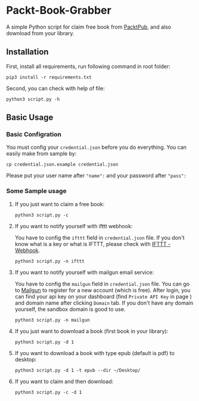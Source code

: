# Packt-Book-Grabber

A simple Python script for claim free book from [PacktPub](https://www.packtpub.com/), and also download from your library.

## Installation

First, install all requirements, run following command in root folder:

```shell
pip3 install -r requirements.txt
```

Second, you can check with help of file:

```shell
python3 script.py -h
```



## Basic Usage

### Basic Configration

You must config your `credential.json` before you do everything. You can easily make from sample by:

```shell
cp credential.json.example credential.json
```

Please put your user name after `"name":` and your password after `"pass":`

### Some Sample usage

1. If you just want to claim a free book:

   ```shell
   python3 script.py -c
   ```


2. If you want to notify yourself with ifttt webhook:

   You have to config the `ifttt` field in  `credential.json` file. If you don't know what is a key or what is IFTTT, please check with [IFTTT - Webhook](https://ifttt.com/maker_webhooks).

   ```shell
   python3 script.py -n ifttt
   ```

3. If you want to notify yourself with mailgun email service:

   You have to config the `mailgun` field in `credential.json` file. You can go to [Mailgun](https://www.mailgun.com/) to register for a new account (which is free). After login, you can find your api key on your dashboard (find `Private API Key` in page ) and domain name after clicking `Domain` tab. If you don't have any domain yourself, the sandbox domain is good to use.

   ```
   python3 script.py -n mailgun
   ```

4. If you just want to download a book (first book in your library):

   ```shell
   python3 script.py -d 1
   ```

5. If you want to download a book with type epub (default is pdf) to desktop:

   ```Shell
   python3 script.py -d 1 -t epub --dir ~/Desktop/
   ```

6. If you want to claim and then download:

   ```shell
   python3 script.py -c -d 1
   ```

   ​
